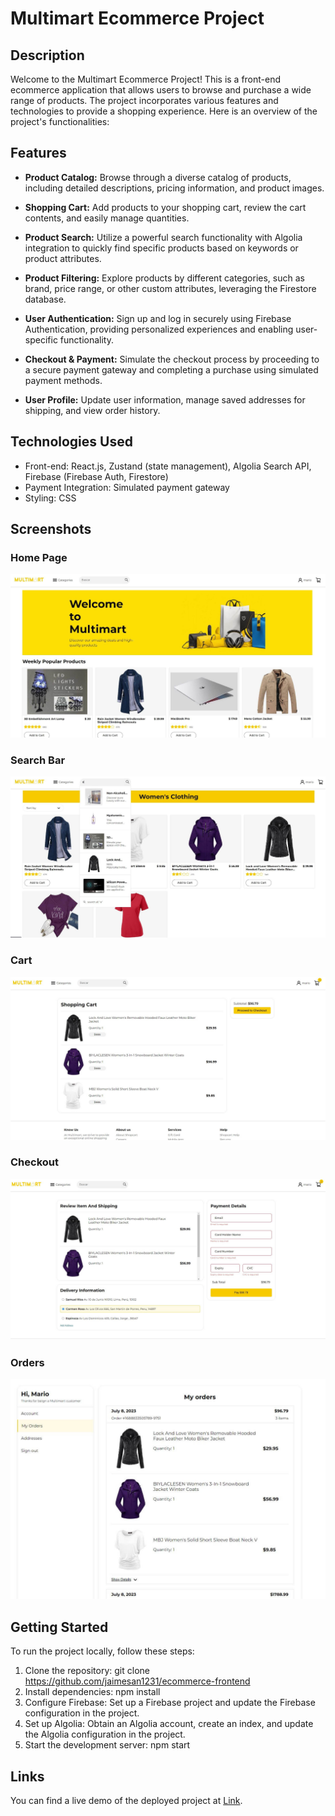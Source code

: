 # Multimart Ecommerce Project

## Description

Welcome to the Multimart Ecommerce Project! This is a front-end ecommerce application that allows users to browse and purchase a wide range of products. The project incorporates various features and technologies to provide a shopping experience. Here is an overview of the project's functionalities:

## Features

- **Product Catalog:** Browse through a diverse catalog of products, including detailed descriptions, pricing information, and product images.

- **Shopping Cart:** Add products to your shopping cart, review the cart contents, and easily manage quantities.

- **Product Search:** Utilize a powerful search functionality with Algolia integration to quickly find specific products based on keywords or product attributes.

- **Product Filtering:** Explore products by different categories, such as brand, price range, or other custom attributes, leveraging the Firestore database.

- **User Authentication:** Sign up and log in securely using Firebase Authentication, providing personalized experiences and enabling user-specific functionality.

- **Checkout & Payment:** Simulate the checkout process by proceeding to a secure payment gateway and completing a purchase using simulated payment methods.

- **User Profile:** Update user information, manage saved addresses for shipping, and view order history.

## Technologies Used

- Front-end: React.js, Zustand (state management), Algolia Search API, Firebase (Firebase Auth, Firestore)
- Payment Integration: Simulated payment gateway
- Styling: CSS

## Screenshots

### Home Page

![Home Page](/src/images/home.JPG)

### Search Bar

![Searchbar](/src/images/searchbar.JPG)

### Cart

![Cart](/src/images/cart.JPG)

### Checkout

![Checkout](/src/images/checkout.JPG)

### Orders

![Orders](/src/images/orders.JPG)

## Getting Started

To run the project locally, follow these steps:

1. Clone the repository: git clone https://github.com/jaimesan1231/ecommerce-frontend
2. Install dependencies: npm install
3. Configure Firebase: Set up a Firebase project and update the Firebase configuration in the project.
4. Set up Algolia: Obtain an Algolia account, create an index, and update the Algolia configuration in the project.
5. Start the development server: npm start

## Links

You can find a live demo of the deployed project at [Link](https://ecommerce-frontend-azure.vercel.app/).
